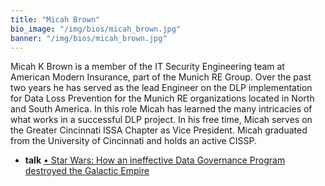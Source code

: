 ```yaml
---
title: "Micah Brown"
bio_image: "/img/bios/micah_brown.jpg"
banner: "/img/bios/micah_brown.jpg"
---
```


Micah K Brown is a member of the IT Security Engineering team at American Modern Insurance, part of the Munich RE Group.  Over the past two years he has served as the lead Engineer on the DLP implementation for Data Loss Prevention for the Munich RE organizations located in North and South America.  In this role Micah has learned the many intricacies of what works in a successful DLP project.  In his free time, Micah serves on the Greater Cincinnati ISSA Chapter as Vice President.  Micah graduated from the University of Cincinnati and holds an active CISSP.

* **talk** [•	Star Wars: How an ineffective Data Governance Program destroyed the Galactic Empire](/talk/star_wars_how_an_ineffective_data_governance_program_destroyed_the_galactic_empire)
